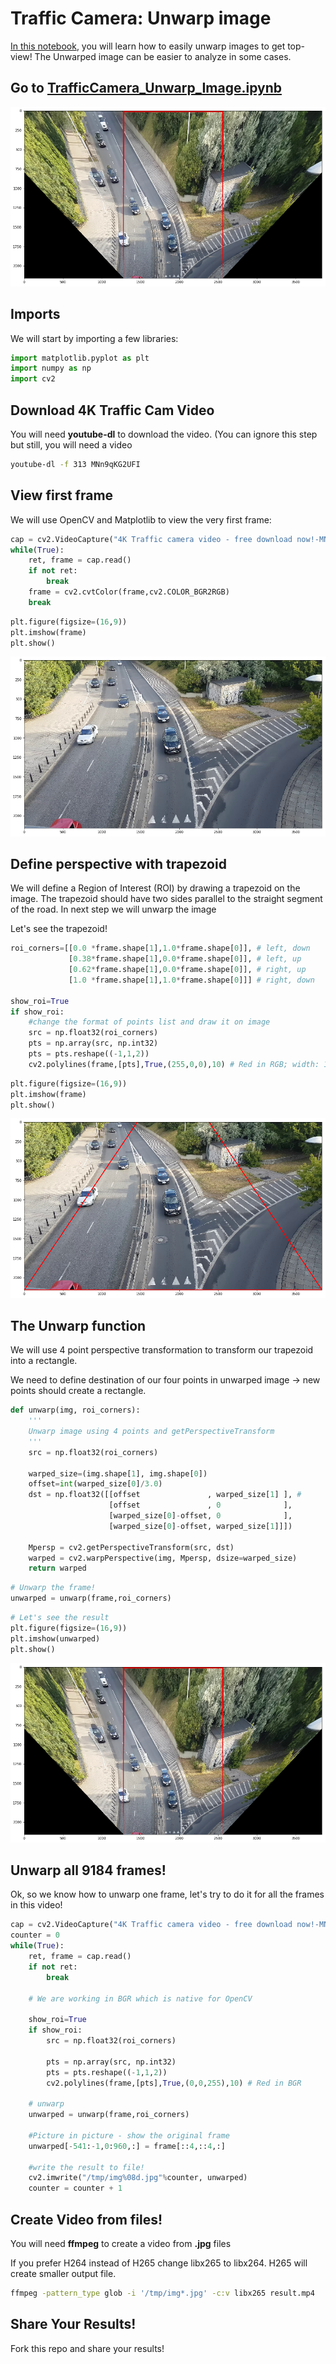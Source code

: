 # Traffic Camera: Unwarp image

[In this notebook](TrafficCamera_Unwarp_Image.ipynb), you will learn how to easily unwarp images to get top-view!
The Unwarped image can be easier to analyze in some cases.

## Go to [TrafficCamera_Unwarp_Image.ipynb](TrafficCamera_Unwarp_Image.ipynb)

[![png](TrafficCamera_Unwarp_Image/output_13_0.png)](TrafficCamera_Unwarp_Image.ipynb)

## Imports

We will start by importing a few libraries:

```python
import matplotlib.pyplot as plt
import numpy as np
import cv2
```

## Download 4K Traffic Cam Video

You will need **youtube-dl** to download the video. (You can ignore this step but still, you will need a video

```bash
youtube-dl -f 313 MNn9qKG2UFI
```

## View first frame

We will use OpenCV and Matplotlib to view the very first frame:

```python
cap = cv2.VideoCapture("4K Traffic camera video - free download now!-MNn9qKG2UFI.webm")
while(True):
    ret, frame = cap.read()
    if not ret:
        break
    frame = cv2.cvtColor(frame,cv2.COLOR_BGR2RGB)
    break
```

```python
plt.figure(figsize=(16,9))
plt.imshow(frame)
plt.show()
```

![png](TrafficCamera_Unwarp_Image/output_6_0.png)

## Define perspective with trapezoid

We will define a Region of Interest (ROI) by drawing a trapezoid on the image. The trapezoid should have two sides parallel to the straight segment of the road. In next step we will unwarp the image

Let's see the trapezoid!

```python
roi_corners=[[0.0 *frame.shape[1],1.0*frame.shape[0]], # left, down
             [0.38*frame.shape[1],0.0*frame.shape[0]], # left, up
             [0.62*frame.shape[1],0.0*frame.shape[0]], # right, up
             [1.0 *frame.shape[1],1.0*frame.shape[0]]] # right, down

show_roi=True
if show_roi:
    #change the format of points list and draw it on image
    src = np.float32(roi_corners)
    pts = np.array(src, np.int32)
    pts = pts.reshape((-1,1,2))
    cv2.polylines(frame,[pts],True,(255,0,0),10) # Red in RGB; width: 10
```

```python
plt.figure(figsize=(16,9))
plt.imshow(frame)
plt.show()
```

![png](TrafficCamera_Unwarp_Image/output_9_0.png)

## The Unwarp function

We will use 4 point perspective transformation to transform our trapezoid into a rectangle.

We need to define destination of our four points in unwarped image -> new points should create a rectangle.

```python
def unwarp(img, roi_corners):
    '''
    Unwarp image using 4 points and getPerspectiveTransform
    '''
    src = np.float32(roi_corners)

    warped_size=(img.shape[1], img.shape[0])
    offset=int(warped_size[0]/3.0)
    dst = np.float32([[offset               , warped_size[1] ], #
                      [offset               , 0              ],
                      [warped_size[0]-offset, 0              ],
                      [warped_size[0]-offset, warped_size[1]]])

    Mpersp = cv2.getPerspectiveTransform(src, dst)
    warped = cv2.warpPerspective(img, Mpersp, dsize=warped_size)
    return warped
```

```python
# Unwarp the frame!
unwarped = unwarp(frame,roi_corners)
```

```python
# Let's see the result
plt.figure(figsize=(16,9))
plt.imshow(unwarped)
plt.show()
```

![png](TrafficCamera_Unwarp_Image/output_13_0.png)

## Unwarp all 9184 frames!

Ok, so we know how to unwarp one frame, let's try to do it for all the frames in this video!

```python
cap = cv2.VideoCapture("4K Traffic camera video - free download now!-MNn9qKG2UFI.webm")
counter = 0
while(True):
    ret, frame = cap.read()
    if not ret:
        break

    # We are working in BGR which is native for OpenCV

    show_roi=True
    if show_roi:
        src = np.float32(roi_corners)

        pts = np.array(src, np.int32)
        pts = pts.reshape((-1,1,2))
        cv2.polylines(frame,[pts],True,(0,0,255),10) # Red in BGR

    # unwarp
    unwarped = unwarp(frame,roi_corners)

    #Picture in picture - show the original frame
    unwarped[-541:-1,0:960,:] = frame[::4,::4,:]

    #write the result to file!
    cv2.imwrite("/tmp/img%08d.jpg"%counter, unwarped)
    counter = counter + 1
```

## Create Video from files!

You will need **ffmpeg** to create a video from **.jpg** files

If you prefer H264 instead of H265 change libx265 to libx264. H265 will create smaller output file.

```bash
ffmpeg -pattern_type glob -i '/tmp/img*.jpg' -c:v libx265 result.mp4
```

## Share Your Results!

Fork this repo and share your results!
